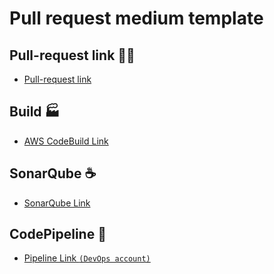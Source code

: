 # Pull request medium template

## Pull-request link 👨‍💻

* [Pull-request link](https://eu-west-1.console.aws.amazon.com/codesuite/codecommit/repositories/test/pull-requests/1935/details?region=eu-west-1)

## Build 🏭

* [AWS CodeBuild Link](https://eu-west-1.console.aws.amazon.com/codesuite/codebuild/518241560725/projects/test-build/history?region=eu-west-1&builds-meta=eyJmIjp7InRleHQiOiIifSwicyI6e30sIm4iOjIwLCJpIjowfQ)

## SonarQube ☕

* [SonarQube Link](https://sonar.devops.test.cloud/dashboard?id=test&pullRequest=1899)

## CodePipeline 🚀

* [Pipeline Link `(DevOps account)`](https://eu-west-1.console.aws.amazon.com/codesuite/codepipeline/pipelines/test/view?region=eu-west-1)
